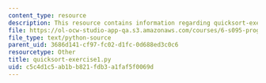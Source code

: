 ```yaml
---
content_type: resource
description: This resource contains information regarding quicksort-exercise1.py.
file: https://ol-ocw-studio-app-qa.s3.amazonaws.com/courses/6-s095-programming-for-the-puzzled-january-iap-2018/c5c4d1c5ab1bb821fdb3a1faf5f0069d_quicksort-exercise1.py
file_type: text/python-source
parent_uid: 3686d141-cf97-fc02-d1fc-0d688ed3c0c6
resourcetype: Other
title: quicksort-exercise1.py
uid: c5c4d1c5-ab1b-b821-fdb3-a1faf5f0069d
---
```

